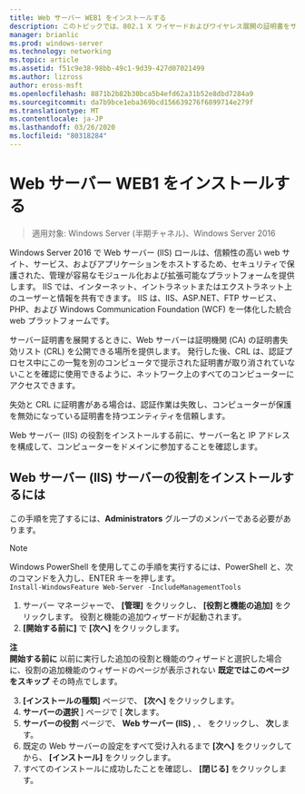```yaml
---
title: Web サーバー WEB1 をインストールする
description: このトピックでは、802.1 X ワイヤードおよびワイヤレス展開の証明書をサーバーのデプロイ ガイドの一部
manager: brianlic
ms.prod: windows-server
ms.technology: networking
ms.topic: article
ms.assetid: f51c9e38-98bb-49c1-9d39-427d07021499
ms.author: lizross
author: eross-msft
ms.openlocfilehash: 8871b2b82b30bca5b4efd62a31b52e8dbd7284a9
ms.sourcegitcommit: da7b9bce1eba369bcd156639276f6899714e279f
ms.translationtype: MT
ms.contentlocale: ja-JP
ms.lasthandoff: 03/26/2020
ms.locfileid: "80318284"
---
```

# <a name="install-the-web-server-web1"></a>Web サーバー WEB1 をインストールする

>適用対象: Windows Server (半期チャネル)、Windows Server 2016

Windows Server 2016 で Web サーバー (IIS) ロールは、信頼性の高い web サイト、サービス、およびアプリケーションをホストするため、セキュリティで保護された、管理が容易なモジュール化および拡張可能なプラットフォームを提供します。 IIS では、インターネット、イントラネットまたはエクストラネット上のユーザーと情報を共有できます。 IIS は、IIS、ASP.NET、FTP サービス、PHP、および Windows Communication Foundation (WCF) を一体化した統合 web プラットフォームです。  

サーバー証明書を展開するときに、Web サーバーは証明機関 (CA) の証明書失効リスト (CRL) を公開できる場所を提供します。 発行した後、CRL は、認証プロセス中にこの一覧を別のコンピュータで提示された証明書が取り消されていないことを確認に使用できるように、ネットワーク上のすべてのコンピューターにアクセスできます。   

失効と CRL に証明書がある場合は、認証作業は失敗し、コンピューターが保護を無効になっている証明書を持つエンティティを信頼します。  

Web サーバー (IIS) の役割をインストールする前に、サーバー名と IP アドレスを構成して、コンピューターをドメインに参加することを確認します。  

## <a name="to-install-the-web-server-iis-server-role"></a>Web サーバー (IIS) サーバーの役割をインストールするには  
この手順を完了するには、**Administrators** グループのメンバーである必要があります。  

>[!NOTE]  
>Windows PowerShell を使用してこの手順を実行するには、PowerShell と、次のコマンドを入力し、ENTER キーを押します。  
`Install-WindowsFeature Web-Server -IncludeManagementTools`  

1.  サーバー マネージャーで、 **[管理]** をクリックし、 **[役割と機能の追加]** をクリックします。 役割と機能の追加ウィザードが起動されます。  
2.  **[開始する前に]** で **[次へ]** をクリックします。  

**注**   
**開始する前に** 以前に実行した追加の役割と機能のウィザードと選択した場合に、役割の追加機能のウィザードのページが表示されない **既定ではこのページをスキップ** その時点でします。  

3. **[インストールの種類]** ページで、 **[次へ]** をクリックします。  
4. **サーバーの選択** ] ページで [ **次**します。  
5. **サーバーの役割**  ページで、 **Web サーバー (IIS)** , 、 をクリックし、 **次**します。  
6. 既定の Web サーバーの設定をすべて受け入れるまで **[次へ]** をクリックしてから、 **[インストール]** をクリックします。  
7. すべてのインストールに成功したことを確認し、 **[閉じる]** をクリックします。

